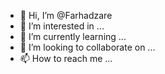 - 👋 Hi, I’m @Farhadzare
- 👀 I’m interested in ...
- 🌱 I’m currently learning ...
- 💞️ I’m looking to collaborate on ...
- 📫 How to reach me ...

<!---
Farhadzare/Farhadzare is a ✨ special ✨ repository because its `README.md` (this file) appears on your GitHub profile.
You can click the Preview link to take a look at your changes.
--->
